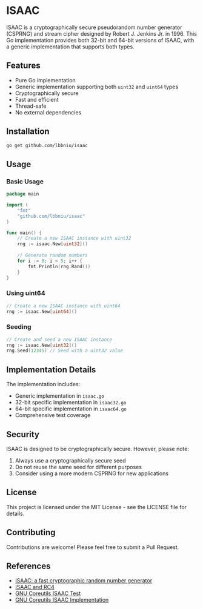 # ISAAC

ISAAC is a cryptographically secure pseudorandom number generator (CSPRNG) and stream cipher designed by Robert J. Jenkins Jr. in 1996. This Go implementation provides both 32-bit and 64-bit versions of ISAAC, with a generic implementation that supports both types.

## Features

- Pure Go implementation
- Generic implementation supporting both `uint32` and `uint64` types
- Cryptographically secure
- Fast and efficient
- Thread-safe
- No external dependencies

## Installation

```bash
go get github.com/lbbniu/isaac
```

## Usage

### Basic Usage

```go
package main

import (
    "fmt"
    "github.com/lbbniu/isaac"
)

func main() {
    // Create a new ISAAC instance with uint32
    rng := isaac.New[uint32]()
    
    // Generate random numbers
    for i := 0; i < 5; i++ {
        fmt.Println(rng.Rand())
    }
}
```

### Using uint64

```go
// Create a new ISAAC instance with uint64
rng := isaac.New[uint64]()
```

### Seeding

```go
// Create and seed a new ISAAC instance
rng := isaac.New[uint32]()
rng.Seed(12345) // Seed with a uint32 value
```

## Implementation Details

The implementation includes:

- Generic implementation in `isaac.go`
- 32-bit specific implementation in `isaac32.go`
- 64-bit specific implementation in `isaac64.go`
- Comprehensive test coverage

## Security

ISAAC is designed to be cryptographically secure. However, please note:

1. Always use a cryptographically secure seed
2. Do not reuse the same seed for different purposes
3. Consider using a more modern CSPRNG for new applications

## License

This project is licensed under the MIT License - see the LICENSE file for details.

## Contributing

Contributions are welcome! Please feel free to submit a Pull Request.

## References

- [ISAAC: a fast cryptographic random number generator](http://burtleburtle.net/bob/rand/isaac.html)
- [ISAAC and RC4](http://burtleburtle.net/bob/rand/isaacafa.html)
- [GNU Coreutils ISAAC Test](https://github.com/coreutils/coreutils/blob/master/gl/tests/test-rand-isaac.c)
- [GNU Coreutils ISAAC Implementation](https://github.com/coreutils/coreutils/blob/master/gl/lib/rand-isaac.c)
